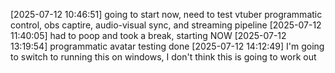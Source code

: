 [2025-07-12 10:46:51] going to start now, need to test vtuber programmatic control, obs captire, audio-visual sync, and streaming pipeline
[2025-07-12 11:40:05] had to poop and took a break, starting NOW
[2025-07-12 13:19:54] programmatic avatar testing done
[2025-07-12 14:12:49] I'm going to switch to running this on windows, I don't think this is going to work out
